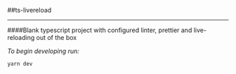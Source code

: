 ##ts-livereload

---

####Blank typescript project with configured linter, prettier and live-reloading out of the box

*To begin developing run:*
```sh
yarn dev
```
